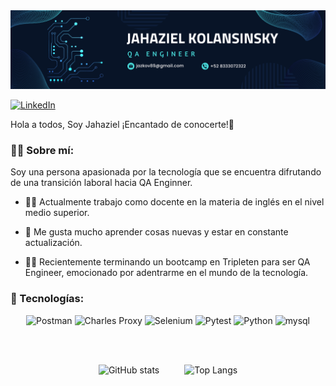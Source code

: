 <div id="header" align="center">
  <img decoding="async" src="https://github.com/Jazkov/jazkov/blob/main/Banner.png" width="800"/>
</div>

[![LinkedIn](https://img.shields.io/badge/LinkedIn-Perfil%20Profesional-blue?style=for-the-badge&logo=linkedin)](https://www.linkedin.com/in/jahaziel-kolansinsky-298070213/)
  
</H1>
Hola a todos, Soy Jahaziel ¡Encantado de conocerte!👋 

<!--
**Jazkov/jazkov** is a ✨ _special_ ✨ repository because its `README.md` (this file) appears on your GitHub profile. -->

### :man_technologist: Sobre mí:

Soy una persona apasionada por la tecnología que se encuentra difrutando de una transición laboral hacia QA Enginner.

* 👨‍🏫 Actualmente trabajo como docente en la materia de inglés en el nivel medio superior.
  
* 🔭 Me gusta mucho aprender cosas nuevas y estar en constante actualización.
  
* 🧑‍🎓 Recientemente terminando un bootcamp en Tripleten para ser QA Engineer, emocionado por adentrarme en el mundo de la tecnología.

### 🤖 Tecnologías:
<div align="center">
  
<img decoding="async" src="https://img.shields.io/badge/Postman-FF6C37?logo=postman&logoColor=white" alt="Postman"/>
<img decoding="async" src="https://img.shields.io/badge/Charles%20Proxy-3C3C3C?logoColor=white" alt="Charles Proxy"/>
<img decoding="async" src="https://img.shields.io/badge/Selenium-43B02A?logo=selenium&logoColor=white" alt="Selenium"/>
<img decoding="async" src="https://img.shields.io/badge/Pytest-0A9EDC?logo=pytest&logoColor=white" alt="Pytest"/>
<img decoding="async" src="https://img.shields.io/badge/Python-3776AB?logo=python&logoColor=white" alt="Python"/>
<img decoding="async" src="https://img.shields.io/badge/MySQL-4479A1?logo=mysql&logoColor=white" alt="mysql"/>



<br><br> <!-- Espacio antes de la sección -->

<div style="display: flex; justify-content: center; gap: 40px;">
  <!-- Estadísticas a la izquierda -->
  <img src="https://github-readme-stats.vercel.app/api?username=Jazkov&show_icons=true&theme=radical" alt="GitHub stats" height="180"/>
  
  <!-- Lenguajes a la derecha -->
  <img src="https://github-readme-stats.vercel.app/api/top-langs/?username=Jazkov&layout=compact&theme=radical" alt="Top Langs" height="180"/>
</div>
